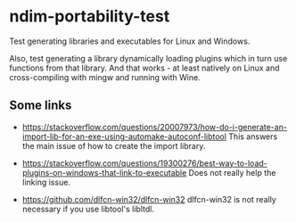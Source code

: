 ndim-portability-test
=====================

Test generating libraries and executables for Linux and Windows.

Also, test generating a library dynamically loading plugins which in
turn use functions from that library. And that works - at least
natively on Linux and cross-compiling with mingw and running with
Wine.


Some links
----------

  * https://stackoverflow.com/questions/20007973/how-do-i-generate-an-import-lib-for-an-exe-using-automake-autoconf-libtool
    This answers the main issue of how to create the import library.

  * https://stackoverflow.com/questions/19300276/best-way-to-load-plugins-on-windows-that-link-to-executable
    Does not really help the linking issue.

  * https://github.com/dlfcn-win32/dlfcn-win32
    dlfcn-win32 is not really necessary if you use libtool's libltdl.
